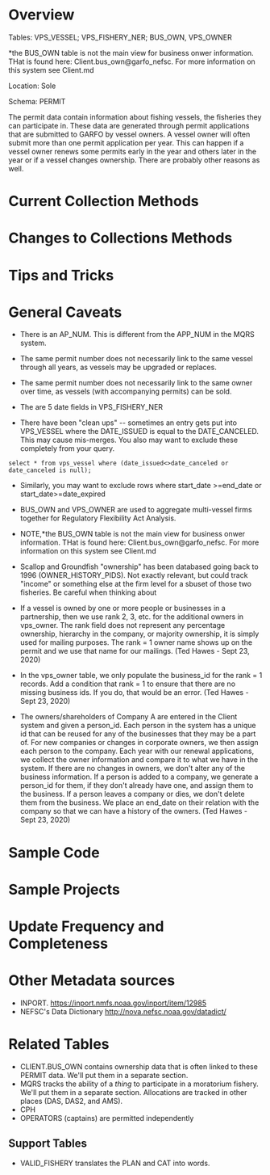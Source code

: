 # Overview
Tables: VPS_VESSEL; VPS_FISHERY_NER; BUS_OWN, VPS_OWNER

*the BUS_OWN table is not the main view for business onwer information. THat is found here: Client.bus_own@garfo_nefsc. For more information on this system see Client.md

Location: Sole

Schema: PERMIT

The permit data contain information about fishing vessels, the fisheries they can participate in. These data are generated through permit applications that are submitted to GARFO by vessel owners.  A vessel owner will often submit more than one permit application per year. This can happen if a vessel owner renews some permits early in the year and others later in the year or if a vessel changes ownership. There are probably other reasons as well.

# Current Collection Methods

# Changes to Collections Methods

# Tips and Tricks

# General Caveats
* There is an AP_NUM. This is different from the APP_NUM in the MQRS system.

* The same permit number does not necessarily link to the same vessel through all years, as vessels may be upgraded or replaces. 

* The same permit number does not necessarily link to the same owner over time, as vessels (with accompanying permits) can be sold.

* The are 5 date fields in VPS_FISHERY_NER  

* There have been "clean ups" -- sometimes an entry gets put into VPS_VESSEL where the DATE_ISSUED is equal to the DATE_CANCELED. This may cause mis-merges.  You also may want to exclude these completely from your query.
```
select * from vps_vessel where (date_issued<>date_canceled or date_canceled is null);
```

* Similarly, you may  want to exclude rows where start_date >=end_date or start_date>=date_expired 
 
*  BUS_OWN and VPS_OWNER are used to aggregate multi-vessel firms together for Regulatory Flexibility Act Analysis. 
*  NOTE,*the BUS_OWN table is not the main view for business onwer information. THat is found here: Client.bus_own@garfo_nefsc. For more information on this  system see Client.md


* Scallop and Groundfish "ownership" has been databased going back to 1996 (OWNER_HISTORY_PIDS). Not exactly relevant, but could track "income" or something else at the firm level for a sbuset of those two fisheries. Be careful when thinking about 

*  If a vessel is owned by one or more people or businesses in a partnership, then we use rank 2, 3, etc. for the additional owners in vps_owner.  The rank field does not represent any percentage ownership, hierarchy in the company, or majority ownership, it is simply used for mailing purposes.  The rank = 1 owner name shows up on the permit and we use that name for our mailings. (Ted Hawes - Sept 23, 2020)

* In the vps_owner table, we only populate the business_id for the rank = 1 records. Add a condition that rank = 1 to ensure that there are no missing business ids.   If you do, that would be an error. (Ted Hawes - Sept 23, 2020)

* The owners/shareholders of Company A  are entered in the Client system and given a person_id.  Each person in the system has a unique id that can be reused for any of the businesses that they may be a part of.  For new companies or changes in corporate owners, we then assign each person to the company.  Each year with our renewal applications, we collect the owner information and compare it to what we have in the system.  If there are no changes in owners, we don't alter any of the business information.  If a person is added to a company, we generate a person_id for them, if they don't already have one, and assign them to the business.  If a person leaves a company or dies, we don't delete them from the business.  We place an end_date on their relation with the company so that we can have a history of the owners.    (Ted Hawes - Sept 23, 2020)

# Sample Code

# Sample Projects

# Update Frequency and Completeness


# Other Metadata sources
+ INPORT.  https://inport.nmfs.noaa.gov/inport/item/12985
+ NEFSC's Data Dictionary  http://nova.nefsc.noaa.gov/datadict/


# Related Tables
+ CLIENT.BUS_OWN contains ownership data that is often linked to these PERMIT data. We'll put them in a separate section.
+ MQRS tracks the ability of a *thing* to participate in a moratorium fishery. We'll put them in a separate section.  Allocations are tracked in other places (DAS, DAS2, and AMS).
+ CPH
+ OPERATORS (captains) are permitted independently 




## Support Tables
  + VALID_FISHERY translates the PLAN and CAT into words.

